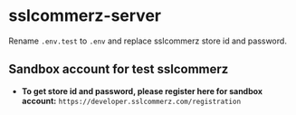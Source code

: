 # sslcommerz-server

Rename `.env.test` to `.env` and replace sslcommerz store id and password.

## Sandbox account for test sslcommerz

- **To get store id and password, please register here for sandbox account:** `https://developer.sslcommerz.com/registration`
